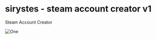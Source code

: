 # sirystes - steam account creator v1
Steam Account Creator

<img src="https://i.imgur.com/KSWJeyw.gif" alt="One" data-canonical-src="https://i.imgur.com/KSWJeyw.gif" style="max-width:100%;">

